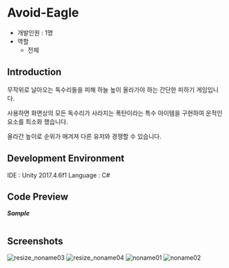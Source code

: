 # Avoid-Eagle
- 개발인원 : 1명
- 역할
  - 전체
  
## Introduction
무작위로 날아오는 독수리들을 피해 하늘 높이 올라가야 하는 간단한 피하기 게임입니다. 

사용하면 화면상의 모든 독수리가 사라지는 폭탄이라는 특수 아이템을 구현하여 운적인 요소를 최소화 했습니다. 

올라간 높이로 순위가 매겨져 다른 유저와 경쟁할 수 있습니다.

## Development Environment
IDE : Unity 2017.4.6f1
Language : C#

## Code Preview
***Sample***
```C#
```

## Screenshots
![resize_noname03](https://user-images.githubusercontent.com/45503931/56436826-2bfee200-6318-11e9-9d17-ca4301517440.png)
![resize_noname04](https://user-images.githubusercontent.com/45503931/56436828-2bfee200-6318-11e9-96fd-a790ec52b47e.png)
![noname01](https://user-images.githubusercontent.com/45503931/56436829-2bfee200-6318-11e9-9cd6-25146c81f1ee.png)
![noname02](https://user-images.githubusercontent.com/45503931/56436831-2c977880-6318-11e9-8798-4a310e4d974d.png)
